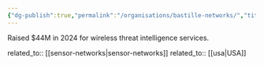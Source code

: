 ```yaml
---
{"dg-publish":true,"permalink":"/organisations/bastille-networks/","title":"Bastille Networks"}
---
```



Raised $44M in 2024 for wireless threat intelligence services.

related_to:: [[sensor-networks\|sensor-networks]]
related_to:: [[usa\|USA]]
